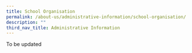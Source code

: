 ```yaml
---
title: School Organisation
permalink: /about-us/administrative-information/school-organisation/
description: ""
third_nav_title: Administrative Information
---
```

<!--
# **School Organisation**

|  	|  	|
|---	|---	|
| **Principal** 	| Mdm Ong Liang Fung Adel 	|
| **Vice-Principal** 	| Mdm Hartati Bte Osman 	|
| **Vice-Principal (Administration)** 	| Mr Steven Ang King Hor 	|
| **HOD / Aesthetics** 	| Mr Low Chee Keong David  	|
| **HOD / English & Literature** 	| Mdm S Premalatha  	|
| **HOD / Humanities** 	| Mdm Ibaidah Bte Ibrahim  	|
| **HOD / Info & Comm Tech, CPA, EBS** 	| Mr Yip Hoe Yin  	|
| **HOD / Mathematics** 	| Mr Puttur Girish Kumar  	|
| **HOD / Mother Tongue** 	| Ms Oh Chew Hiang  	|
| **HOD / PE & CCA** 	| Mr Lim Keum Ray  	|
| **HOD / School Staff Developer** 	| Mr Hong Heng Boo Charles  	|
| **HOD / Science** 	| Mdm Tay Su Ming Fiona 	|
| **HOD / Student Welfare** 	| Mdm Lee Mui Hoon Adeline  	|
| **Lead Teacher / EBS** 	| Ms Tengku Merduati Tengku Mohamed 	|
| **Year Head / Upper Sec** 	| Mr Chua Yew Wei 	|
| **Year Head / Lower Sec** 	| Ms Nur Janna Bte Othman 	|
| **Assistant Year Head** 	| Mdm Shanthini d/o Odayappan   	|
| **Level Head / Student Management** 	| Ms Tan Cheng Gek 	|
| **Subject Head / Mathematics** 	| Mrs Ramesh Santhi 	|
| **Subject Head / EL** 	| Ms Sim Mei Hui Theresa  	|
| **Subject Head / CCE** 	| Mr Azhar B Mohammed Noh 	|
| **Subject Head / FCE** 	| Mdm Ernawati Shaffie Bte Othman  	|
| **Subject Head / Geography** 	| Mr Chen Yingtong  	|
| **Subject Head / Malay** 	| Mdm Mdm Irdawaty Binte Mohd 	|
| **Senior Teacher / Physics** 	| Mdm Goi Geok San 	|
| **Subject Head / PE** 	| Mr Johnathan Ram PS  	|
| **Administration Manager** 	| Mdm Goh Huilin Nelly  	|
| **Operations Manager** 	| Mr Khoo Boo Leong Peter  	|



# **School Staff**
<br>
<br>
<br>

| Senior Teacher 	| Name 	| Email Address 	|
|---	|---	|---	|
| Senior Teacher, Science 	| Mdm Goi Geok San 	| [goi_geok_san@schools.gov.sg](mailto:goi_geok_san@schools.gov.sg) 	|
| ST / Chemistry 	| Mr Pooi Ming Shurn Benjamin  	| [pooi_ming_shurn_benjamin@schools.gov.sg](mailto:pooi_ming_shurn_benjamin@schools.gov.sg) 	|

<br>
<br>
<br>

| Form Teacher 	| Name 	| Email Address 	|
|---	|---	|---	|
| Class 2-1 	| Mdm Rosnah Bte Mustaffa 	| [rosnah_mustaffa@schools.gov.sg](mailto:rosnah_mustaffa@schools.gov.sg) 	|
|  	| Mr Chan Wei Min Daniel  	| [daniel_chan_wei_min@schools.gov.sg](mailto:daniel_chan_wei_min@schools.gov.sg) 	|
| <br> 	|  	|  	|
| Class 2-2 	| Ms Won Jia Min  	| [won_jia_min@schools.gov.sg](mailto:won_jia_min@schools.gov.sg) 	|
|  	| Ms Ng Shu Ting Melissa 	| [melissa_ng_shu_ting@schools.gov.sg](mailto:melissa_ng_shu_ting@schools.gov.sg) 	|
| <br>	|  	|  	|
| Class 2-3 	| Mr Chan Whye Leong Rick 	| [chan_whye_leong@schools.gov.sg](mailto:chan_whye_leong@schools.gov.sg)  	|
|   	| Ms Yap Eng Luan Ruth 	| [Yap_Eng_Luan_Ruth@schools.gov.sg](mailto:Yap_Eng_Luan_Ruth@schools.gov.sg) 	|
| <br> 	|  	|  	|
| Class 2-4 	| Mr Lui Meng Whye 	| [lui_meng_whye@schools.gov.sg](mailto:lui_meng_whye@schools.gov.sg) 	|
|  	| Mr Chan Fatt Seng Kenneth 	| [chan_fatt_seng@schools.gov.sg](mailto:chan_fatt_seng@schools.gov.sg) 	|
| <br> 	|  	|  	|
| Class 2-5 	| Miss Audrey Tan Sze Ghee 	| [tan_sze_ghee@schools.gov.sg](mailto:tan_sze_ghee@schools.gov.sg) 	|
|  	| Mr Muhd Hazwan Bin Ismail 	| [Muhammad_Hazwan_Ismail@schools.gov.sg](mailto:Muhammad_Hazwan_Ismail@schools.gov.sg) 	|
| <br> 	|  	|  	|
| Class 2-6 	| Mr Fong Kai Pew Vincent  	| [fong_kai_pew@schools.gov.sg](mailto:fong_kai_pew@schools.gov.sg) 	|
|  	| Mdm Latifah Bte Hassan 	| [latifah_hassan@schools.gov.sg](mailto:latifah_hassan@schools.gov.sg) 	|
| <br> 	|  	|  	|
| Class 2-7 	| Ms Tang Ying Jo-Anne 	| [tan_ying_jo-anne@schools.gov.sg](mailto:tan_ying_jo-anne@schools.gov.sg) 	|
|  	| Mr Pang Yew Cheng  	| [pang_yew_cheng@schools.gov.sg](mailto:pang_yew_cheng@schools.gov.sg) 	|
| <br>  	|  	|  	|
| <br> 	|  	|  	|
| Class 3-1 	| Mr Lim Kar Keat 	| [lim_kar_keat@schools.gov.sg](mailto:lim_kar_keat@schools.gov.sg) 	|
|  	| Mdm Fazilah Bte Abd Rahman 	| [fazilah_abdul_rahman@schools.gov.sg](mailto:fazilah_abdul_rahman@schools.gov.sg) 	|
| <br> 	|  	|  	|
| Class 3-2 	| Mdm Ivy Ng Yen Hui  	| [ng_yen_hui@schools.gov.sg](mailto:ng_yen_hui@schools.gov.sg) 	|
|  	| Mr Tan Jia En Andrew 	| [tan_jia_en_andrew@schools.gov.sg](mailto:tan_jia_en_andrew@schools.gov.sg) 	|
| <br> 	|  	|  	|
| Class 3-3 	| Mdm Lim Yu Ji 	| [lim_yu_jia@schools.gov.sg](mailto:lim_yu_jia@schools.gov.sg) 	|
|  	| Mr Anthony Raj Joseph 	| [anthony_raj_joseph@schools.gov.sg](mailto:anthony_raj_joseph@schools.gov.sg) 	|
| <br> 	|  	|  	|
| Class 3-4 	| Ms Grace Lee 	| [lee_wee_chin@schools.gov.sg](mailto:lee_wee_chin@schools.gov.sg) 	|
|  	| Mr Lee Chai Pin Yeun Kwong Bertrand  	| [lee_chai_pin@schools.gov.sg](mailto:lee_chai_pin@schools.gov.sg) 	|
| <br>  	|  	|  	|
| Class 3-5 	| Mdm Sharifah Beevi B Abd Salam 	| [sharifah_beevi_abd_salam@schools.gov.sg](mailto:sharifah_beevi_abd_salam@schools.gov.sg) 	|
|  	| Miss Chia Huiying, Nicole 	| [chia_huiying_nicole@schools.gov.sg](mailto:chia_huiying_nicole@schools.gov.sg) 	|
| <br> 	|  	|  	|
| Class 3-6 	| Mr Neal Warren Cooke 	| [neal_warren_cooke@schools.gov.sg](mailto:neal_warren_cooke@schools.gov.sg) 	|
|  	| Ms Lim Ciu Fung 	| [lim_ciu_fung@schools.gov.sg](mailto:lim_ciu_fung@schools.gov.sg) 	|
| <br>  	|  	|  	|
| Class 3-7 	| Mr Tang Shao Wei Alan  	| [tang_shao_wei_alan@schools.gov.sg](mailto:tang_shao_wei_alan@schools.gov.sg) 	|
|  	| Mdm Wong Wei Peng Christine 	| [wong_wei_peng@schools.gov.sg](mailto:wong_wei_peng@schools.gov.sg) 	|
| <br>  	|   	|   	|
|  Class 3-8 	| Mdm Ang Kim Leng 	| [ang_kim_leng@schools.gov.sg](mailto:ang_kim_leng@schools.gov.sg) 	|
|   	| Mrs Cheong-Dieh Ye Woon 	| [dieh_ye_woon@schools.gov.sg](mailto:dieh_ye_woon@schools.gov.sg) 	|
|  <br>	|  	|  	|
|  <br> 	|   	|   	|
| Class 4-1 	| Mr Yu Yoong Kheong 	| [yu_yoong_kheong@schools.gov.sg](mailto:yu_yoong_kheong@schools.gov.sg) 	|
|  	| Mdm Nurul Izzati Bte Nizamudin 	| [nurul_izzati_nizamudin@schools.gov.sg](mailto:nurul_izzati_nizamudin@schools.gov.sg) 	|
| <br> 	|  	|  	|
| Class 4-2 	| Mdm Normala Bte Alias 	| [normala_alias@schools.gov.sg](mailto:normala_alias@schools.gov.sg) 	|
|  	| Mdm Hafizah Binte Nordin 	| [hafizah_nordin_a@schools.gov.sg](mailto:hafizah_nordin_a@schools.gov.sg) 	|
| <br>  	|   	|   	|
| Class 4-3 	| Mr Loh Suay Yeow 	| [loh_suay_yeow@schools.gov.sg](mailto:loh_suay_yeow@schools.gov.sg) 	|
|  	| Mr Tan Chin Guan 	| [tan_chin_guan@schools.gov.sg](mailto:tan_chin_guan@schools.gov.sg) 	|
| <br>   	|   	|   	|
| Class 4-4 	| Mdm Chin Jen Yew 	| [chin_jen_yew@schools.gov.sg](mailto:chin_jen_yew@schools.gov.sg) 	|
|  	| Ms Zhang Xuedi 	| [zhang_xuedi@schools.gov.sg](mailto:zhang_xuedi@schools.gov.sg) 	|
| <br>  	|   	|   	|
| Class 4-5 	| Ms Lim Shi En Shannon 	| [lim_shi_en_shannon@schools.gov.sg](mailto:lim_shi_en_shannon@schools.gov.sg) 	|
|  	| Mr. Tee Jie Kai Calvin 	| [tee_jia_kai_calvin@schools.gov.sg](mailto:tee_jia_kai_calvin@schools.gov.sg) 	|
| <br>  	|  	|  	|
| Class 4-6 	| Miss Gina Hiu Feng Ping 	| [gina_hiu_feng_ping@schools.gov.sg](mailto:gina_hiu_feng_ping@schools.gov.sg) 	|
|  	| Mdm Ong Lay Kwan 	| [ong_lay_kwan@schools.gov.sg](mailto:ong_lay_kwan@schools.gov.sg) 	|
| <br>  	|  	|  	|
| Class 4-7 	| Mdm Pek Geok Kim Lorraine 	| [pek_geok_kim@schools.gov.sg](mailto:pek_geok_kim@schools.gov.sg) 	|
|  	| Mr Koothaperumal Saravanaperumal 	| [k_saravanaperumal@schools.gov.sg](mailto:k_saravanaperumal@schools.gov.sg) 	|
| <br> 	|  	|  	|
| Class 4-8 	| Mdm Liu Yang 	| [liu_yang@schools.gov.sg](mailto:liu_yang@schools.gov.sg) 	|
|  	| Mr Pooi Ming Shurn Benjamin  	| [pooi_ming_shurn_benjamin@schools.gov.sg](mailto:pooi_ming_shurn_benjamin@schools.gov.sg) 	|
| <br> 	|  	|  	|
| Class 5-1 	| Mr Chin Koi Yen 	| [chin_koi_yen@schools.gov.sg](mailto:chin_koi_yen@schools.gov.sg) 	|
|  	| Mdm Uvarani d/o Munusamy 	| [uvarani_munusamy@schools.gov.sg](mailto:uvarani_munusamy@schools.gov.sg) 	|-->

To be updated 

